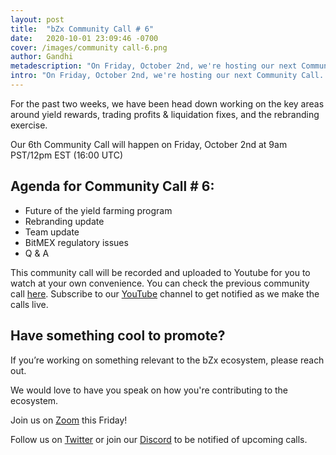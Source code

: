 ```yaml
---
layout: post
title:  "bZx Community Call # 6"
date:   2020-10-01 23:09:46 -0700
cover: /images/community call-6.png
author: Gandhi
metadescription: "On Friday, October 2nd, we're hosting our next Community Call."
intro: "On Friday, October 2nd, we're hosting our next Community Call. The focus of this call will be to discuss yield rewards, profit, rebranding, and team updates."
---
```


For the past two weeks, we have been head down working on the key areas around yield rewards, trading profits & liquidation fixes, and the rebranding exercise.

Our 6th Community Call will happen on Friday, October 2nd at 9am PST/12pm EST (16:00 UTC)

## Agenda for Community Call # 6:

- Future of the yield farming program
- Rebranding update
- Team update
- BitMEX regulatory issues
- Q & A


This community call will be recorded and uploaded to Youtube for you to watch at your own convenience. You can check the previous community call [here](https://youtu.be/wzSCdR_M84w). Subscribe to our [YouTube](https://www.youtube.com/channel/UCc9PZUDy2IMs5j0DcOq3egQ) channel to get notified as we make the calls live.



## Have something cool to promote?

If you’re working on something relevant to the bZx ecosystem, please reach out.

We would love to have you speak on how you're contributing to the ecosystem.

Join us on [Zoom](https://zoom.us/j/97332777369) this Friday!

Follow us on [Twitter](https://twitter.com/bzxHQ) or join our [Discord](https://bzx.network/discord) to be notified of upcoming calls.
